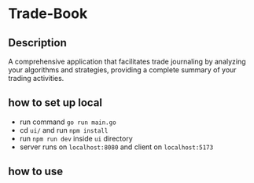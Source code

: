 # Trade-Book

## Description

A comprehensive application that facilitates trade journaling by analyzing your algorithms and strategies, providing a complete summary of your trading activities.

## how to set up local

- run command `go run main.go`
- cd `ui/` and run `npm install`
- run `npm run dev` inside `ui` directory
- server runs on `localhost:8080` and client on `localhost:5173`

## how to use
